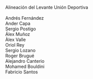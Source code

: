 Alineación del Levante Unión Deportiva
<br><br>
Andrés Fernández
<br>
Ander Capa
<br>
Sergio Postigo
<br>
Álex Muñoz
<br>
Àlex Valle
<br>
Oriol Rey
<br>
Sergio Lozano
<br>
Roger Brugué
<br>
Alejandro Canterio
<br>
Mohamed Bouldini
<br>
Fabricio Santos
